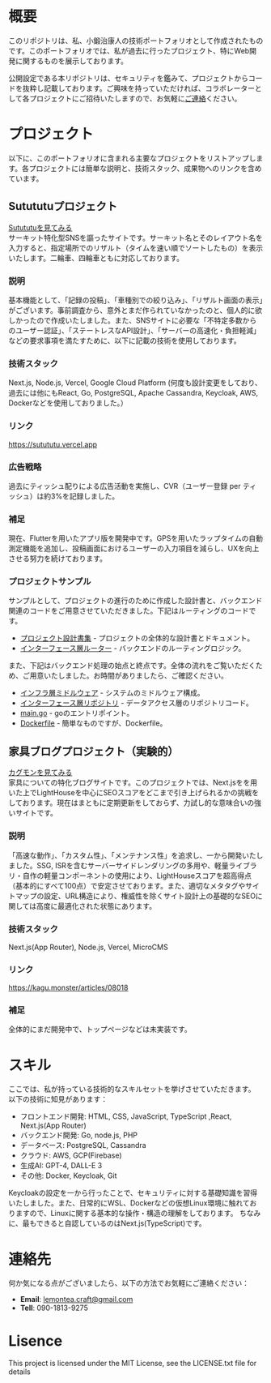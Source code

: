 # 概要
このリポジトリは、私、小鍛治康人の技術ポートフォリオとして作成されたものです。このポートフォリオでは、私が過去に行ったプロジェクト、特にWeb開発に関するものを展示しております。

公開設定である本リポジトリは、セキュリティを鑑みて、プロジェクトからコードを抜粋し記載しております。ご興味を持っていただければ、コラボレーターとして各プロジェクトにご招待いたしますので、お気軽に[ご連絡](#連絡先)ください。

# プロジェクト
以下に、このポートフォリオに含まれる主要なプロジェクトをリストアップします。各プロジェクトには簡単な説明と、技術スタック、成果物へのリンクを含めています。

## Sutututuプロジェクト
[Sutututuを見てみる](https://sutututu.vercel.app) <br/>
サーキット特化型SNSを謳ったサイトです。サーキット名とそのレイアウト名を入力すると、指定場所でのリザルト（タイムを速い順でソートしたもの）を表示いたします。二輪車、四輪車ともに対応しております。
### **説明**
基本機能として、「記録の投稿」、「車種別での絞り込み」、「リザルト画面の表示」がございます。事前調査から、意外とまだ作られていなかったのと、個人的に欲しかったので作成いたしました。また、SNSサイトに必要な「不特定多数からのユーザー認証」、「ステートレスなAPI設計」、「サーバーの高速化・負担軽減」などの要求事項を満たすために、以下に記載の技術を使用しております。
### **技術スタック**
Next.js, Node.js, Vercel, Google Cloud Platform (何度も設計変更をしており、過去には他にもReact, Go, PostgreSQL, Apache Cassandra, Keycloak, AWS, Dockerなどを使用しておりました。）
### **リンク**
https://sutututu.vercel.app
### **広告戦略**
過去にティッシュ配りによる広告活動を実施し、CVR（ユーザー登録 per ティッシュ）は約3%を記録しました。
### **補足**
現在、Flutterを用いたアプリ版を開発中です。GPSを用いたラップタイムの自動測定機能を追加し、投稿画面におけるユーザーの入力項目を減らし、UXを向上させる努力を続けております。
### **プロジェクトサンプル**
サンプルとして、プロジェクトの進行のために作成した設計書と、バックエンド関連のコードをご用意させていただきました。下記はルーティングのコードです。

- [プロジェクト設計書集](./project2/docs/) - プロジェクトの全体的な設計書とドキュメント。
- [インターフェース層ルーター](./project2/samples-backend/interface/routers/) - バックエンドのルーティングロジック。

また、下記はバックエンド処理の始点と終点です。全体の流れをご覧いただくため、ご用意いたしました。お時間がありましたら、ご確認ください。

- [インフラ層ミドルウェア](./project2/samples-backend/infrastructure/middleware/) - システムのミドルウェア構成。
- [インターフェース層リポジトリ](./project2/samples-backend/interface/repositories/) - データアクセス層のリポジトリコード。
- [main.go](./project2/samples-backend/main.go) - goのエントリポイント。
- [Dockerfile](./project2/samples-backend/Dockerfile) - 簡単なものですが、Dockerfile。


## 家具ブログプロジェクト（実験的）
[カグモンを見てみる](https://kagu.monster/articles/08018) <br/>
家具についての特化ブログサイトです。このプロジェクトでは、Next.jsをを用いた上でLightHouseを中心にSEOスコアをどこまで引き上げられるかの挑戦をしております。現在はまともに定期更新をしておらず、力試し的な意味合いの強いサイトです。
### **説明**
「高速な動作」、「カスタム性」、「メンテナンス性」を追求し、一から開発いたしました。SSG, ISRを含むサーバーサイドレンダリングの多用や、軽量ライブラリ・自作の軽量コンポーネントの使用により、LightHouseスコアを超高得点（基本的にすべて100点）で安定させております。また、適切なメタタグやサイトマップの設定、URL構造により、権威性を除くサイト設計上の基礎的なSEOに関しては高度に最適化された状態にあります。
### **技術スタック**
Next.js(App Router), Node.js, Vercel, MicroCMS
### **リンク**
https://kagu.monster/articles/08018
### **補足**
全体的にまだ開発中で、トップページなどは未実装です。


# スキル
ここでは、私が持っている技術的なスキルセットを挙げさせていただきます。
以下の技術に知見があります：
- フロントエンド開発: HTML, CSS, JavaScript, TypeScript ,React, Next.js(App Router)
- バックエンド開発: Go, node.js, PHP
- データベース: PostgreSQL, Cassandra
- クラウド: AWS, GCP(Firebase)
- 生成AI: GPT-4, DALL-E 3
- その他: Docker, Keycloak, Git

Keycloakの設定を一から行ったことで、セキュリティに対する基礎知識を習得いたしました。また、日常的にWSL、Dockerなどの仮想Linux環境に触れておりますので、Linuxに関する基本的な操作・構造の理解をしております。
ちなみに、最もできると自認しているのはNext.js(TypeScript)です。

# 連絡先
何か気になる点がございましたら、以下の方法でお気軽にご連絡ください：
- **Email**: [lemontea.craft@gmail.com](mailto:lemontea.craft@gmail.com)
- **Tell**: 090-1813-9275

# Lisence
This project is licensed under the MIT License, see the LICENSE.txt file for details
